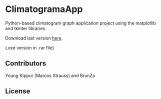 # ClimatogramaApp
Python-based climatogram graph application project using the matplotlib and tkinter libraries.

Download last version [here](v2.0).

(.exe version in .rar file)

## Contributors

Young Kippur (Marcos Strauss) and BrunZo

## License
